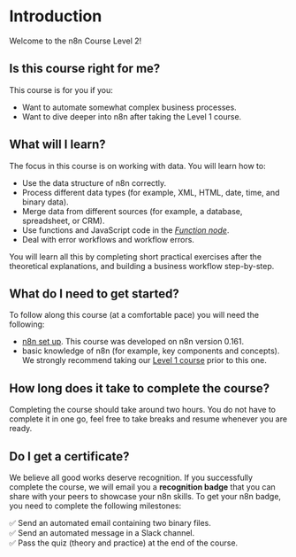 # Introduction

Welcome to the n8n Course Level 2!

## Is this course right for me?

This course is for you if you:

- Want to automate somewhat complex business processes.
- Want to dive deeper into n8n after taking the Level 1 course.

## What will I learn?

The focus in this course is on working with data. You will learn how to:

- Use the data structure of n8n correctly.
- Process different data types (for example, XML, HTML, date, time, and binary data).
- Merge data from different sources (for example, a database, spreadsheet, or CRM).
- Use functions and JavaScript code in the [*Function node*](https://docs.n8n.io/nodes/n8n-nodes-base.function/).
- Deal with error workflows and workflow errors.

You will learn all this by completing short practical exercises after the theoretical explanations, and building a business workflow step-by-step.

## What do I need to get started?

To follow along this course (at a comfortable pace) you will need the following:

- [n8n set up](https://docs.n8n.io/getting-started/installation/). This course was developed on n8n version 0.161.
- basic knowledge of n8n (for example, key components and concepts). We strongly recommend taking our [Level 1 course]() prior to this one.

## How long does it take to complete the course?

Completing the course should take around two hours. You do not have to complete it in one go, feel free to take breaks and resume whenever you are ready.

## Do I get a certificate?

We believe all good works deserve recognition. If you successfully complete the course, we will email you a **recognition badge** that you can share with your peers to showcase your n8n skills. To get your n8n badge, you need to complete the following milestones:

✅ Send an automated email containing two binary files.\
✅ Send an automated message in a Slack channel.\
✅ Pass the quiz (theory and practice) at the end of the course.
